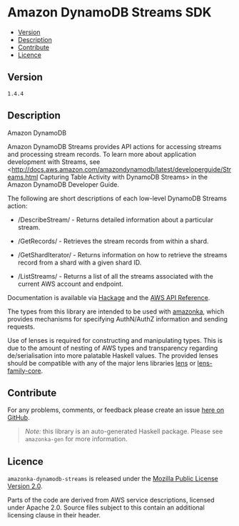 # Amazon DynamoDB Streams SDK

* [Version](#version)
* [Description](#description)
* [Contribute](#contribute)
* [Licence](#licence)


## Version

`1.4.4`


## Description

Amazon DynamoDB

Amazon DynamoDB Streams provides API actions for accessing streams and processing stream records. To learn more about application development with Streams, see <http://docs.aws.amazon.com/amazondynamodb/latest/developerguide/Streams.html Capturing Table Activity with DynamoDB Streams> in the Amazon DynamoDB Developer Guide.

The following are short descriptions of each low-level DynamoDB Streams action:

-   /DescribeStream/ - Returns detailed information about a particular stream.

-   /GetRecords/ - Retrieves the stream records from within a shard.

-   /GetShardIterator/ - Returns information on how to retrieve the streams record from a shard with a given shard ID.

-   /ListStreams/ - Returns a list of all the streams associated with the current AWS account and endpoint.

Documentation is available via [Hackage](http://hackage.haskell.org/package/amazonka-dynamodb-streams)
and the [AWS API Reference](https://aws.amazon.com/documentation/).

The types from this library are intended to be used with [amazonka](http://hackage.haskell.org/package/amazonka),
which provides mechanisms for specifying AuthN/AuthZ information and sending requests.

Use of lenses is required for constructing and manipulating types.
This is due to the amount of nesting of AWS types and transparency regarding
de/serialisation into more palatable Haskell values.
The provided lenses should be compatible with any of the major lens libraries
[lens](http://hackage.haskell.org/package/lens) or [lens-family-core](http://hackage.haskell.org/package/lens-family-core).

## Contribute

For any problems, comments, or feedback please create an issue [here on GitHub](https://github.com/brendanhay/amazonka/issues).

> _Note:_ this library is an auto-generated Haskell package. Please see `amazonka-gen` for more information.


## Licence

`amazonka-dynamodb-streams` is released under the [Mozilla Public License Version 2.0](http://www.mozilla.org/MPL/).

Parts of the code are derived from AWS service descriptions, licensed under Apache 2.0.
Source files subject to this contain an additional licensing clause in their header.
